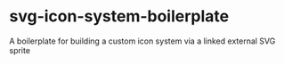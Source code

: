 # svg-icon-system-boilerplate
A boilerplate for building a custom icon system via a linked external SVG sprite
